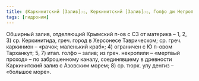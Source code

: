 ```yaml
---
title: ⦗Каркинитский [Залив]⒯, Керкинитский [Залив]⒯, Голфо ди Негрополи, Тамираке, Некропила, Олу-Денгиси⦘
tags: [гидроним]
---
```


Обширный залив, отделяющий Крымский п-ов с СЗ от материка – 1, 2, 3) ср.
Керкинитида, греч. город в Херсонесе Таврическом; ср. греч. каркинион – «рачок;
маленький краб»; 4) ограничен с Ю п-овом Тарханкут; 5, 7) итал. голфо – залив;
из греч. некропили – «мертвый проход» – по заброшенному каналу, соединявшему в
древности Каркинитский залив с Азовским морем; 8) ср. тюрк. улу денгиз –
«большое море».
